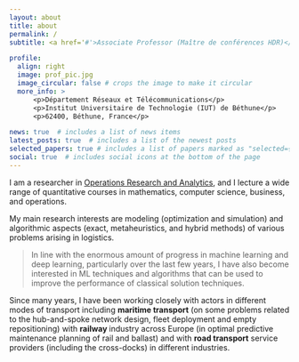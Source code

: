 ```yaml
---
layout: about
title: about
permalink: /
subtitle: <a href='#'>Associate Professor (Maître de conférences HDR)</a>. gelareh.shahin@gmail.com

profile:
  align: right
  image: prof_pic.jpg
  image_circular: false # crops the image to make it circular
  more_info: >
      <p>Département Réseaux et Télécommunications</p>
      <p>Institut Universitaire de Technologie (IUT) de Béthune</p>
      <p>62400, Béthune, France</p>

news: true  # includes a list of news items
latest_posts: true  # includes a list of the newest posts
selected_papers: true # includes a list of papers marked as "selected={true}"
social: true  # includes social icons at the bottom of the page
---
```


I am a researcher in [Operations Research and Analytics](https://www.informs.org/Explore/Operations-Research-Analytics), and I lecture a wide range of quantitative courses in mathematics, computer science, business, and operations. 

My main research interests are modeling (optimization and simulation) and algorithmic aspects (exact, metaheuristics, and hybrid methods) of various problems arising in logistics. 

> In line with the enormous amount of progress in machine learning and deep learning, particularly over the last few years, I have also become interested in ML techniques and algorithms that can be used to improve the performance of classical solution techniques.

Since many years, I have been working closely with actors in different modes of transport including <b>maritime transport</b> (on some problems related to the hub-and-spoke network design, fleet deployment and empty repositioning) with <b>railway </b> industry across Europe (in optimal  predictive maintenance planning of rail and ballast) and with <b>road transport</b> service providers (including the cross-docks) in different industries.


